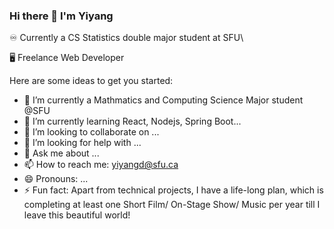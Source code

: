 ### Hi there 👋 I'm Yiyang

<!--
**yiyangd/yiyangd** is a ✨ _special_ ✨ repository because its `README.md` (this file) appears on your GitHub profile.
-->

:infinity: Currently a CS Statistics double major student at SFU\

:desktop_computer: Freelance Web Developer


Here are some ideas to get you started:

- 🔭 I’m currently a Mathmatics and Computing Science Major student @SFU
- 🌱 I’m currently learning React, Nodejs, Spring Boot...
- 👯 I’m looking to collaborate on ...
- 🤔 I’m looking for help with ...
- 💬 Ask me about ...
- 📫 How to reach me: yiyangd@sfu.ca
- 😄 Pronouns: ...
- ⚡ Fun fact: Apart from technical projects, I have a life-long plan, which is completing at least one Short Film/ On-Stage Show/ Music per year till I leave this beautiful world!

